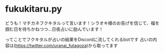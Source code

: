 # fukukitaru.py
どうも！マチカネフクキタルって言います！シラオキ様のお告げを信じて、福を掴む日を待ちかねつつ...日夜占いに励んでいます！


ってことでフクキタルが占いの結果をDiscordに流してくれるbotです
占いの内容は(https://twitter.com/uranai_futagoza)から取ってます
